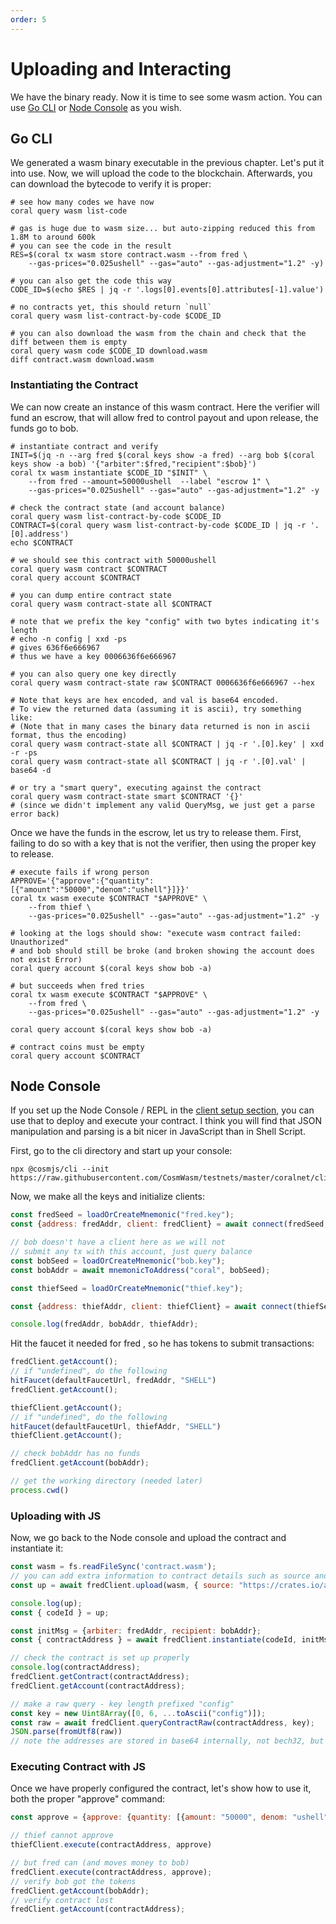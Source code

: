 ```yaml
---
order: 5
---
```


# Uploading and Interacting

We have the binary ready. Now it is time to see some wasm action. You can use [Go CLI](#go-cli) or
[Node Console](#node-console) as you wish.

## Go CLI

We generated a wasm binary executable in the previous chapter. Let's put it into use. Now, we will
upload the code to the blockchain. Afterwards, you can download the bytecode to verify it is proper:

```shell
# see how many codes we have now
coral query wasm list-code

# gas is huge due to wasm size... but auto-zipping reduced this from 1.8M to around 600k
# you can see the code in the result
RES=$(coral tx wasm store contract.wasm --from fred \
    --gas-prices="0.025ushell" --gas="auto" --gas-adjustment="1.2" -y)

# you can also get the code this way
CODE_ID=$(echo $RES | jq -r '.logs[0].events[0].attributes[-1].value')

# no contracts yet, this should return `null`
coral query wasm list-contract-by-code $CODE_ID

# you can also download the wasm from the chain and check that the diff between them is empty
coral query wasm code $CODE_ID download.wasm
diff contract.wasm download.wasm
```

### Instantiating the Contract

We can now create an instance of this wasm contract. Here the verifier will fund an escrow, that
will allow fred to control payout and upon release, the funds go to bob.

```shell
# instantiate contract and verify
INIT=$(jq -n --arg fred $(coral keys show -a fred) --arg bob $(coral keys show -a bob) '{"arbiter":$fred,"recipient":$bob}')
coral tx wasm instantiate $CODE_ID "$INIT" \
    --from fred --amount=50000ushell  --label "escrow 1" \
    --gas-prices="0.025ushell" --gas="auto" --gas-adjustment="1.2" -y

# check the contract state (and account balance)
coral query wasm list-contract-by-code $CODE_ID
CONTRACT=$(coral query wasm list-contract-by-code $CODE_ID | jq -r '.[0].address')
echo $CONTRACT

# we should see this contract with 50000ushell
coral query wasm contract $CONTRACT
coral query account $CONTRACT

# you can dump entire contract state
coral query wasm contract-state all $CONTRACT

# note that we prefix the key "config" with two bytes indicating it's length
# echo -n config | xxd -ps
# gives 636f6e666967
# thus we have a key 0006636f6e666967

# you can also query one key directly
coral query wasm contract-state raw $CONTRACT 0006636f6e666967 --hex

# Note that keys are hex encoded, and val is base64 encoded.
# To view the returned data (assuming it is ascii), try something like:
# (Note that in many cases the binary data returned is non in ascii format, thus the encoding)
coral query wasm contract-state all $CONTRACT | jq -r '.[0].key' | xxd -r -ps
coral query wasm contract-state all $CONTRACT | jq -r '.[0].val' | base64 -d

# or try a "smart query", executing against the contract
coral query wasm contract-state smart $CONTRACT '{}'
# (since we didn't implement any valid QueryMsg, we just get a parse error back)
```

Once we have the funds in the escrow, let us try to release them. First, failing to do so with a key
that is not the verifier, then using the proper key to release.

```shell
# execute fails if wrong person
APPROVE='{"approve":{"quantity":[{"amount":"50000","denom":"ushell"}]}}'
coral tx wasm execute $CONTRACT "$APPROVE" \
    --from thief \
    --gas-prices="0.025ushell" --gas="auto" --gas-adjustment="1.2" -y

# looking at the logs should show: "execute wasm contract failed: Unauthorized"
# and bob should still be broke (and broken showing the account does not exist Error)
coral query account $(coral keys show bob -a)

# but succeeds when fred tries
coral tx wasm execute $CONTRACT "$APPROVE" \
    --from fred \
    --gas-prices="0.025ushell" --gas="auto" --gas-adjustment="1.2" -y

coral query account $(coral keys show bob -a)

# contract coins must be empty
coral query account $CONTRACT
```

## Node Console

If you set up the Node Console / REPL in the [client setup section](./setting-env#setup-node-repl), you can use
that to deploy and execute your contract. I think you will find that JSON manipulation and parsing
is a bit nicer in JavaScript than in Shell Script.

First, go to the cli directory and start up your console:

```shell
npx @cosmjs/cli --init https://raw.githubusercontent.com/CosmWasm/testnets/master/coralnet/cli_helper.ts
```

Now, we make all the keys and initialize clients:

```js
const fredSeed = loadOrCreateMnemonic("fred.key");
const {address: fredAddr, client: fredClient} = await connect(fredSeed, {});

// bob doesn't have a client here as we will not
// submit any tx with this account, just query balance
const bobSeed = loadOrCreateMnemonic("bob.key");
const bobAddr = await mnemonicToAddress("coral", bobSeed);

const thiefSeed = loadOrCreateMnemonic("thief.key");

const {address: thiefAddr, client: thiefClient} = await connect(thiefSeed, {});

console.log(fredAddr, bobAddr, thiefAddr);
```

Hit the faucet it needed for fred , so he has tokens to submit transactions:

```js
fredClient.getAccount();
// if "undefined", do the following
hitFaucet(defaultFaucetUrl, fredAddr, "SHELL")
fredClient.getAccount();

thiefClient.getAccount();
// if "undefined", do the following
hitFaucet(defaultFaucetUrl, thiefAddr, "SHELL")
thiefClient.getAccount();

// check bobAddr has no funds
fredClient.getAccount(bobAddr);

// get the working directory (needed later)
process.cwd()
```

### Uploading with JS

Now, we go back to the Node console and upload the contract and instantiate it:

```js
const wasm = fs.readFileSync('contract.wasm');
// you can add extra information to contract details such as source and builder.
const up = await fredClient.upload(wasm, { source: "https://crates.io/api/v1/crates/cw-escrow/0.6.0/download", builder: "cosmwasm/rust-optimizer:0.9.0"});

console.log(up);
const { codeId } = up;

const initMsg = {arbiter: fredAddr, recipient: bobAddr};
const { contractAddress } = await fredClient.instantiate(codeId, initMsg, "Escrow 1", { memo: "memo", transferAmount: [{denom: "ushell", amount: "50000"}]});

// check the contract is set up properly
console.log(contractAddress);
fredClient.getContract(contractAddress);
fredClient.getAccount(contractAddress);

// make a raw query - key length prefixed "config"
const key = new Uint8Array([0, 6, ...toAscii("config")]);
const raw = await fredClient.queryContractRaw(contractAddress, key);
JSON.parse(fromUtf8(raw))
// note the addresses are stored in base64 internally, not bech32, but the data is there... this is why we often implement smart queries on real contracts
```

### Executing Contract with JS

Once we have properly configured the contract, let's show how to use it, both the proper "approve"
command:

```js
const approve = {approve: {quantity: [{amount: "50000", denom: "ushell"}]}};

// thief cannot approve
thiefClient.execute(contractAddress, approve)

// but fred can (and moves money to bob)
fredClient.execute(contractAddress, approve);
// verify bob got the tokens
fredClient.getAccount(bobAddr);
// verify contract lost
fredClient.getAccount(contractAddress);
```
